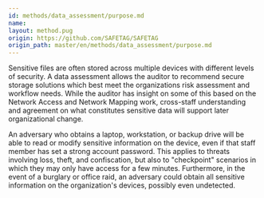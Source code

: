 ```yaml
---
id: methods/data_assessment/purpose.md
name: 
layout: method.pug
origin: https://github.com/SAFETAG/SAFETAG
origin_path: master/en/methods/data_assessment/purpose.md
---
```

Sensitive files are often stored across multiple devices with different levels of security. A data assessment allows the auditor to recommend secure storage solutions which best meet the organizations risk assessment and workflow needs. While the auditor has insight on some of this based on the Network Access and Network Mapping work, cross-staff understanding and agreement on what constitutes sensitive data will support later organizational change.

An adversary who obtains a laptop, workstation, or backup drive will be able to read or modify sensitive information on the device, even if that staff member has set a strong account password. This applies to threats involving loss, theft, and confiscation, but also to "checkpoint" scenarios in which they may only have access for a few minutes. Furthermore, in the event of a burglary or office raid, an adversary could obtain all sensitive information on the organization's devices, possibly even undetected.


